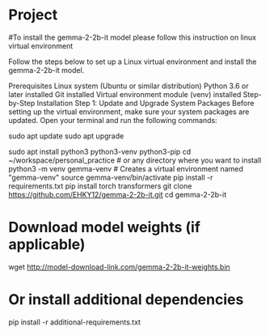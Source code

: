 # Project

#To install the gemma-2-2b-it model please follow this instruction on linux virtual environment

Follow the steps below to set up a Linux virtual environment and install the gemma-2-2b-it model.

Prerequisites
Linux system (Ubuntu or similar distribution)
Python 3.6 or later installed
Git installed
Virtual environment module (venv) installed
Step-by-Step Installation
Step 1: Update and Upgrade System Packages
Before setting up the virtual environment, make sure your system packages are updated. Open your terminal and run the following commands:

sudo apt update
sudo apt upgrade

sudo apt install python3 python3-venv python3-pip
cd ~/workspace/personal_practice  # or any directory where you want to install
python3 -m venv gemma-venv  # Creates a virtual environment named "gemma-venv"
source gemma-venv/bin/activate
pip install -r requirements.txt
pip install torch transformers
git clone https://github.com/EHKY12/gemma-2-2b-it.git
cd gemma-2-2b-it
# Download model weights (if applicable)
wget http://model-download-link.com/gemma-2-2b-it-weights.bin

# Or install additional dependencies
pip install -r additional-requirements.txt



  
